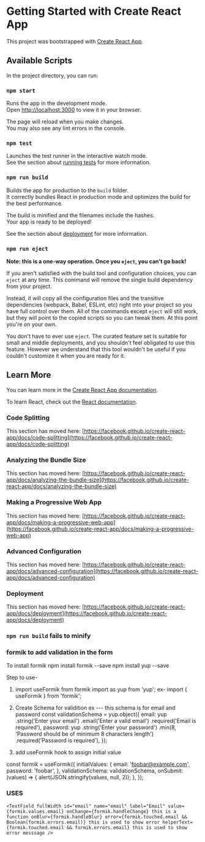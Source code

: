 # Getting Started with Create React App

This project was bootstrapped with [Create React App](https://github.com/facebook/create-react-app).

## Available Scripts

In the project directory, you can run:

### `npm start`

Runs the app in the development mode.\
Open [http://localhost:3000](http://localhost:3000) to view it in your browser.

The page will reload when you make changes.\
You may also see any lint errors in the console.

### `npm test`

Launches the test runner in the interactive watch mode.\
See the section about [running tests](https://facebook.github.io/create-react-app/docs/running-tests) for more information.

### `npm run build`

Builds the app for production to the `build` folder.\
It correctly bundles React in production mode and optimizes the build for the best performance.

The build is minified and the filenames include the hashes.\
Your app is ready to be deployed!

See the section about [deployment](https://facebook.github.io/create-react-app/docs/deployment) for more information.

### `npm run eject`

**Note: this is a one-way operation. Once you `eject`, you can't go back!**

If you aren't satisfied with the build tool and configuration choices, you can `eject` at any time. This command will remove the single build dependency from your project.

Instead, it will copy all the configuration files and the transitive dependencies (webpack, Babel, ESLint, etc) right into your project so you have full control over them. All of the commands except `eject` will still work, but they will point to the copied scripts so you can tweak them. At this point you're on your own.

You don't have to ever use `eject`. The curated feature set is suitable for small and middle deployments, and you shouldn't feel obligated to use this feature. However we understand that this tool wouldn't be useful if you couldn't customize it when you are ready for it.

## Learn More

You can learn more in the [Create React App documentation](https://facebook.github.io/create-react-app/docs/getting-started).

To learn React, check out the [React documentation](https://reactjs.org/).

### Code Splitting

This section has moved here: [https://facebook.github.io/create-react-app/docs/code-splitting](https://facebook.github.io/create-react-app/docs/code-splitting)

### Analyzing the Bundle Size

This section has moved here: [https://facebook.github.io/create-react-app/docs/analyzing-the-bundle-size](https://facebook.github.io/create-react-app/docs/analyzing-the-bundle-size)

### Making a Progressive Web App

This section has moved here: [https://facebook.github.io/create-react-app/docs/making-a-progressive-web-app](https://facebook.github.io/create-react-app/docs/making-a-progressive-web-app)

### Advanced Configuration

This section has moved here: [https://facebook.github.io/create-react-app/docs/advanced-configuration](https://facebook.github.io/create-react-app/docs/advanced-configuration)

### Deployment

This section has moved here: [https://facebook.github.io/create-react-app/docs/deployment](https://facebook.github.io/create-react-app/docs/deployment)

### `npm run build` fails to minify

### formik to add validation in the form

To install formik
npm install formik --save
npm install yup --save

Step to use-

1.  import useFormik from formik
    import as yup from 'yup';
    ex-
    import { useFormik } from 'formik';
2.  Create Schema for validition
    ex --- this schema is for email and password
    const validationSchema = yup.object({
    email: yup
    .string('Enter your email')
    .email('Enter a valid email')
    .required('Email is required'),
    password: yup
    .string('Enter your password')
    .min(8, 'Password should be of minimum 8 characters length')
    .required('Password is required'),
    });

3.  add useFormik hook to assign initial value

const formik = useFormik({
initialValues: {
email: 'foobar@example.com',
password: 'foobar',
},
validationSchema: validationSchema,
onSubmit: (values) => {
alert(JSON.stringify(values, null, 2));
},
});

### USES

`<TextField
fullWidth
id="email"
name="email"
label="Email"
value={formik.values.email}
onChange={formik.handleChange} this is a function
onBlur={formik.handleBlur}
error={formik.touched.email && Boolean(formik.errors.email)} this is used to show error
helperText={formik.touched.email && formik.errors.email} this is used to show error messsage
/>`

